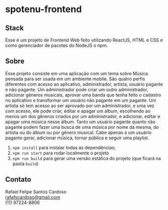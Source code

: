 # spotenu-frontend

## Stack
Esse é um projeto de Frontend Web feito utilizando ReactJS, HTML e CSS e como gerenciador de pacotes do NodeJS o npm.

## Sobre
Esse projeto consiste em uma aplicação com um tema sobre Música pensada para ser usada em um ambiente mobile. São quatro perfis diferentes com acesso ao aplicativo, administrador, artista, usuário pagante e não pagante. Um administrador pode criar um outro administrador, adicionar gêneros musicais, aprovar uma banda que tenha feito o cadastro no aplicativo e transformar um usuário não pagante em um pagante. Um artista só tem acesso ao ser aprovado por um administrador, e uma vez com acesso, ele pode criar, editar e apagar um álbum, escolhendo ao menos um dos gêneros criados por um administrador, e adicionar, editar e apagar uma música nesse álbum. Tanto um usuário pagante quanto não pagante podem fazer uma busca de uma música por nome da mesma, do artista ou do álbum ou por gênero musical. Cabe apenas a um usuário pagante gerar, adicionar música, tornar pública e seguir uma playlist.

1. `npm install` para instalar todas as dependências;
1. `npm run start` para rodar localmente o projeto
1. `npm run build` para gerar uma versão estática do projeto (que ficará na pasta `build`)

## Contato
Rafael Felipe Santos Cardoso  
rafafscardoso@gmail.com  
(11) 97224-8806  
